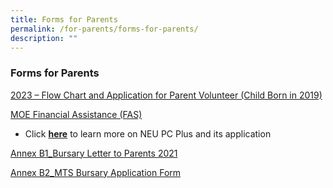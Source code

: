 ```yaml
---
title: Forms for Parents
permalink: /for-parents/forms-for-parents/
description: ""
---
```

### Forms for Parents

[2023 – Flow Chart and Application for Parent Volunteer (Child Born in 2019)](/files/For%20Parents/Forms%20for%20Parents/2023%20-%20%20flow%20chart%20for%20parent%20volunteer%20%20(child%20born%20in%202019).pdf)

[MOE Financial Assistance (FAS)](https://www.moe.gov.sg/financial-matters/financial-assistance)

* Click [**here**](https://www.imda.gov.sg/neupc) to learn more on NEU PC Plus and its application

[Annex B1_Bursary Letter to Parents 2021](/files/Bursary%20Letter%20to%20Parents%202021.pdf)

[Annex B2_MTS Bursary Application Form](/files/MTS%20Bursary%20Application%20Form.pdf)